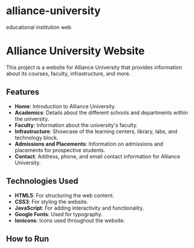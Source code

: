 # alliance-university
educational institution web
# Alliance University Website

This project is a website for Alliance University that provides information about its courses, faculty, infrastructure, and more.

## Features

- **Home**: Introduction to Alliance University.
- **Academics**: Details about the different schools and departments within the university.
- **Faculty**: Information about the university's faculty.
- **Infrastructure**: Showcase of the learning centers, library, labs, and technology block.
- **Admissions and Placements**: Information on admissions and placements for prospective students.
- **Contact**: Address, phone, and email contact information for Alliance University.

## Technologies Used

- **HTML5**: For structuring the web content.
- **CSS3**: For styling the website.
- **JavaScript**: For adding interactivity and functionality.
- **Google Fonts**: Used for typography.
- **Ionicons**: Icons used throughout the website.

## How to Run

